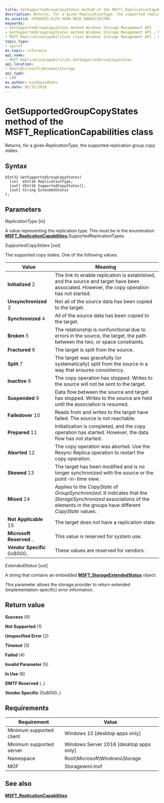 ```yaml
---
title: GetSupportedGroupCopyStates method of the MSFT\_ReplicationCapabilities class
description: Returns, for a given ReplicationType, the supported replication group copy states.
ms.assetid: 47DA6025-D1F6-4840-883E-EBA63C5E37D0
keywords:
- GetSupportedGroupCopyStates method Windows Storage Management API
- GetSupportedGroupCopyStates method Windows Storage Management API , MSFT_ReplicationCapabilities class
- MSFT_ReplicationCapabilities class Windows Storage Management API , GetSupportedGroupCopyStates method
topic_type:
- apiref
ms.topic: reference
api_name:
- MSFT_ReplicationCapabilities.GetSupportedGroupCopyStates
api_location:
- Root\Microsoft\Windows\Storage
api_type:
- COM
ms.author: windowssdkdev
ms.date: 05/31/2018
---
```


# GetSupportedGroupCopyStates method of the MSFT\_ReplicationCapabilities class

Returns, for a given *ReplicationType*, the supported replication group copy states.

## Syntax


```mof
UInt32 GetSupportedGroupCopyStates(
  [in]  UInt16 ReplicationType,
  [out] UInt16 SupportedCopyStates[],
  [out] String ExtendedStatus
);
```



## Parameters

 

*ReplicationType* \[in\]
 

A value representing the replication type. This must be in the enumeration [**MSFT\_ReplicationCapabilities**](msft-replicationcapabilities.md).SupportedReplicationTypes.

 

*SupportedCopyStates* \[out\]
 

The supported copy states. One of the following values.



| Value                                                                                                                                                                                                                                                                    | Meaning                                                                                                                                                                                 |
|--------------------------------------------------------------------------------------------------------------------------------------------------------------------------------------------------------------------------------------------------------------------------|-----------------------------------------------------------------------------------------------------------------------------------------------------------------------------------------|
|  **Initialized** 2                               | The link to enable replication is established, and the source and target have been associated. However, the copy operation has not started.                                  |
|  **Unsynchronized** 3                   | Not all of the source data has been copied to the target.                                                                                                                    |
|  **Synchronized** 4                           | All of the source data has been copied to the target.                                                                                                                        |
|  **Broken** 5                                                   | The relationship is nonfunctional due to errors in the source, the target, the path between the two, or space constraints.                                                   |
|  **Fractured** 6                                       | The target is split from the source.                                                                                                                                         |
|  **Split** 7                                                       | The target was gracefully (or systematically) split from the source in a way that ensures consistency.                                                                       |
|  **Inactive** 8                                           | The copy operation has stopped. Writes to the source will not be sent to the target.                                                                                         |
|  **Suspended** 9                                       | Data flow between the source and target has stopped. Writes to the source are held until the association is resumed.                                                         |
|  **Failedover** 10                                  | Reads from and writes to the target have failed. The source is not reachable.                                                                                                |
|  **Prepared** 11                                          | Initialization is completed, and the copy operation has started. However, the data flow has not started.                                                                     |
|  **Aborted** 12                                              | The copy operation was aborted. Use the Resync Replica operation to restart the copy operation.                                                                              |
|  **Skewed** 13                                                  | The target has been modified and is no longer synchronized with the source or the point-in-time view.                                                                        |
|  **Mixed** 14                                                      | Applies to the *CopyState* of *GroupSynchronized*. It indicates that the *StorageSynchronized* associations of the elements in the groups have different *CopyState* values. |
|  **Not Applicable** 15                  | The target does not have a replication state.                                                                                                                                |
|  **Microsoft Reserved** ..  | This value is reserved for system use.                                                                                                                                       |
|  **Vendor Specific** 0x8000..        | These values are reserved for vendors.                                                                                                                                       |



 

 

*ExtendedStatus* \[out\]
 

A string that contains an embedded [**MSFT\_StorageExtendedStatus**](msft-storageextendedstatus.md) object.

This parameter allows the storage provider to return extended (implementation-specific) error information.

 

## Return value

 

**Success** (0)
 

**Not Supported** (1)
 

**Unspecified Error** (2)
 

**Timeout** (3)
 

**Failed** (4)
 

**Invalid Parameter** (5)
 

**In Use** (6)
 

**DMTF Reserved** (..)
 

**Vendor Specific** (0x8000..)
 

## Requirements



| Requirement | Value |
|-------------------------------------|-------------------------------------------------------------------------------------------|
| Minimum supported client | Windows 10 \[desktop apps only\]                                               |
| Minimum supported server | Windows Server 2016 \[desktop apps only\]                                      |
| Namespace                | Root\\Microsoft\\Windows\\Storage                                              |
| MOF                      |  Storagewmi.mof  |



## See also

 

[**MSFT\_ReplicationCapabilities**](msft-replicationcapabilities.md)
 

 

 





